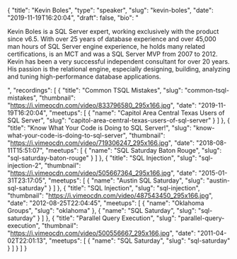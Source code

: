 {
  "title": "Kevin Boles",
  "type": "speaker",
  "slug": "kevin-boles",
  "date": "2019-11-19T16:20:04",
  "draft": false,
  "bio": "<p>Kevin Boles is a SQL Server expert, working exclusively with the product since v6.5. With over 25 years of database experience and over 45,000 man hours of SQL Server engine experience, he holds many related certifications, is an MCT and was a SQL Server MVP from 2007 to 2012. Kevin has been a very successful independent consultant for over 20 years. His passion is the relational engine, especially designing, building, analyzing and tuning high-performance database applications.</p>",
  "recordings": [
    {
      "title": "Common TSQL Mistakes",
      "slug": "common-tsql-mistakes",
      "thumbnail": "https://i.vimeocdn.com/video/833796580_295x166.jpg",
      "date": "2019-11-19T16:20:04",
      "meetups": [
        {
          "name": "Capitol Area Central Texas Users of SQL Server",
          "slug": "capitol-area-central-texas-users-of-sql-server"
        }
      ]
    },
    {
      "title": "Know What Your Code is Doing to SQL Server!",
      "slug": "know-what-your-code-is-doing-to-sql-server",
      "thumbnail": "https://i.vimeocdn.com/video/719306247_295x166.jpg",
      "date": "2018-08-11T15:51:07",
      "meetups": [
        {
          "name": "SQL Saturday Baton Rouge",
          "slug": "sql-saturday-baton-rouge"
        }
      ]
    },
    {
      "title": "SQL Injection",
      "slug": "sql-injection-2",
      "thumbnail": "https://i.vimeocdn.com/video/505667364_295x166.jpg",
      "date": "2015-01-31T23:17:05",
      "meetups": [
        {
          "name": "Austin SQL Saturday",
          "slug": "austin-sql-saturday"
        }
      ]
    },
    {
      "title": "SQL Injection",
      "slug": "sql-injection",
      "thumbnail": "https://i.vimeocdn.com/video/487543450_295x166.jpg",
      "date": "2012-08-25T22:04:45",
      "meetups": [
        {
          "name": "Oklahoma Groups",
          "slug": "oklahoma"
        },
        {
          "name": "SQL Saturday",
          "slug": "sql-saturday"
        }
      ]
    },
    {
      "title": "Parallel Query Execution",
      "slug": "parallel-query-execution",
      "thumbnail": "https://i.vimeocdn.com/video/500556667_295x166.jpg",
      "date": "2011-04-02T22:01:13",
      "meetups": [
        {
          "name": "SQL Saturday",
          "slug": "sql-saturday"
        }
      ]
    }
  ]
}